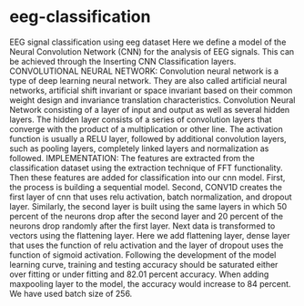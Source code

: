 # eeg-classification
  EEG signal classification using eeg dataset
    Here we define a model of the Neural Convolution Network (CNN) for the analysis of EEG signals. This can be achieved through the      Inserting CNN Classification layers.
    CONVOLUTIONAL NEURAL NETWORK:
     Convolution neural network is a type of deep learning neural network. They are also called artificial neural networks, artificial shift invariant or space invariant based on their common weight design and invariance translation characteristics. 
   Convolution Neural Network consisting of a layer of input and output as well as several hidden layers.  The hidden layer consists of a series of convolution layers that converge with the product of a multiplication or other line. The activation function is usually a RELU layer, followed by additional convolution layers, such as pooling layers, completely linked layers and normalization as followed.
 IMPLEMENTATION:
 The features are extracted from the classification dataset using the extraction technique of FFT functionality. Then these features are added for classification into our cnn model. First, the process is building a sequential model. Second, CONV1D creates the first layer of cnn that uses relu activation, batch normalization, and dropout layer. Similarly, the second layer is built using the same layers in which 50 percent of the neurons drop after the second layer and 20 percent of the neurons drop randomly after the first layer.  Next data is transformed to vectors using the flattening layer. Here we add flattening layer, dense layer that uses the function of relu activation and the layer of dropout uses the function of sigmoid activation. Following the development of the model learning curve, training and testing accuracy should be saturated either over fitting or under fitting and 82.01 percent accuracy.  When adding maxpooling layer to the model, the accuracy would increase to 84 percent. We have used batch size of 256.
 

